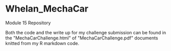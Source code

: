 # Whelan_MechaCar
Module 15 Repository

Both the code and the write up for my challenge submission can be found in the "MechaCarChallenge.html" of "MechaCarChallenge.pdf" documents knitted from my R markdown code.
